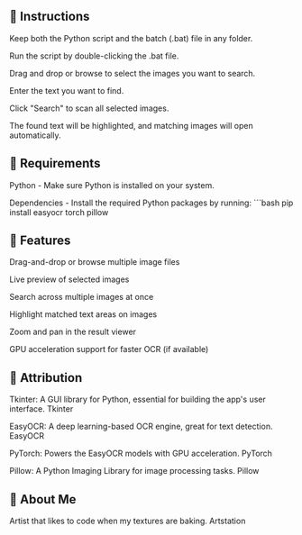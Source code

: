 ## 🚀 Instructions
Keep both the Python script and the batch (.bat) file in any folder.

Run the script by double-clicking the .bat file.

Drag and drop or browse to select the images you want to search.

Enter the text you want to find.

Click "Search" to scan all selected images.

The found text will be highlighted, and matching images will open automatically.

## 🌟 Requirements
Python - Make sure Python is installed on your system.

Dependencies - Install the required Python packages by running:
    ```bash
    pip install easyocr torch pillow

## 🌟 Features
Drag-and-drop or browse multiple image files

Live preview of selected images

Search across multiple images at once

Highlight matched text areas on images

Zoom and pan in the result viewer

GPU acceleration support for faster OCR (if available)

## 🌟 Attribution
Tkinter: A GUI library for Python, essential for building the app's user interface. Tkinter

EasyOCR: A deep learning-based OCR engine, great for text detection. EasyOCR

PyTorch: Powers the EasyOCR models with GPU acceleration. PyTorch

Pillow: A Python Imaging Library for image processing tasks. Pillow

## 🌟 About Me
Artist that likes to code when my textures are baking. Artstation
